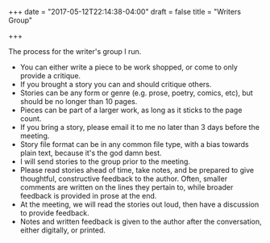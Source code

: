 +++
date = "2017-05-12T22:14:38-04:00"
draft = false
title = "Writers Group"

+++

The process for the writer's group I run.

* You can either write a piece to be work shopped, or come to only provide a critique.
* If you brought a story you can and should critique others.
* Stories can be any form or genre (e.g. prose, poetry, comics, etc), but should be no longer than 10 pages.
* Pieces can be part of a larger work, as long as it sticks to the page count.
* If you bring a story, please email it to me no later than 3 days before the
  meeting.
* Story file format can be in any common file type, with a bias towards plain text, because it's the god damn best.
* I will send stories to the group prior to the meeting.
* Please read stories ahead of time, take notes, and be prepared to give thoughtful, constructive feedback to the author. Often, smaller comments are written on the lines they pertain to, while broader feedback is provided in prose at the end.
* At the meeting, we will read the stories out loud, then have a discussion to provide feedback.
* Notes and written feedback is given to the author after the conversation, either digitally, or printed.
